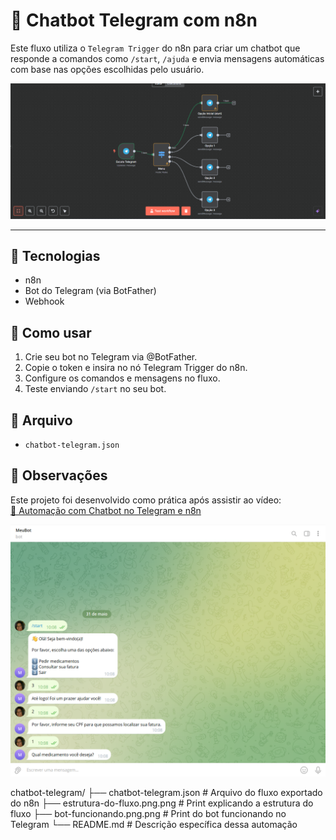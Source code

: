 # 🤖 Chatbot Telegram com n8n

Este fluxo utiliza o `Telegram Trigger` do n8n para criar um chatbot que responde a comandos como `/start`, `/ajuda` e envia mensagens automáticas com base nas opções escolhidas pelo usuário.

![Fluxo do chatbot no n8n](https://github.com/claramoura03/fluxos-n8n/blob/main/chatbot-telegram/estrutura-do-fluxo.png.png?raw=true)

---

## 🚀 Tecnologias
- n8n
- Bot do Telegram (via BotFather)
- Webhook

## 🔁 Como usar
1. Crie seu bot no Telegram via @BotFather.
2. Copie o token e insira no nó Telegram Trigger do n8n.
3. Configure os comandos e mensagens no fluxo.
4. Teste enviando `/start` no seu bot.

## 📁 Arquivo
- `chatbot-telegram.json`

## 📌 Observações
Este projeto foi desenvolvido como prática após assistir ao vídeo:  
[🔗 Automação com Chatbot no Telegram e n8n](https://www.youtube.com/watch?v=G_U0-UMD_9E)

![Bot funcionando](https://github.com/claramoura03/fluxos-n8n/blob/main/chatbot-telegram/bot-funcionando.png.png?raw=true)

chatbot-telegram/
├── chatbot-telegram.json         # Arquivo do fluxo exportado do n8n
├── estrutura-do-fluxo.png.png    # Print explicando a estrutura do fluxo
├── bot-funcionando.png.png       # Print do bot funcionando no Telegram
└── README.md                     # Descrição específica dessa automação
